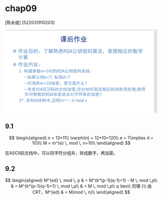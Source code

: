 # chap09

[陈永俊] [522031910203]

![chap09](../img/chap09.png "chap09")

## 9.1

$$
\begin{aligned}
    n = 13*11\\
    \varphi(n) = 12*10=120\\
    e = 7\implies d = 103\\
    M = m^{e} \, mod \, n=10\\
\end{aligned}
$$

在ASCII码文档中，可以将字符分组并，转成数字，再加密。

## 9.2

$$
\begin{aligned}
    M^{ed} \, mod \, p & = M^{k*(p-1)(q-1)+1} - M \, mod \,p\\
    & = M^{k*(p-1)(q-1)+1} \, mod \,p\\
    & = M  \, mod \,p\\
    q \text{ 同理 }\\
    由 CRT，M^{ed} & = M(mod \, n)\\
\end{aligned}
$$
